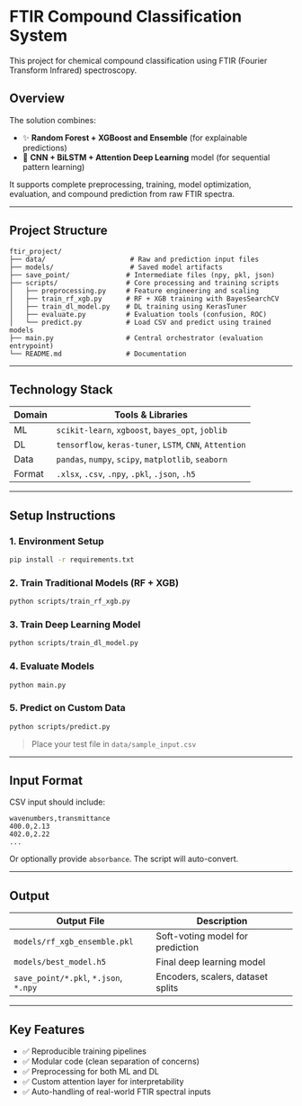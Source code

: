 # FTIR Compound Classification System

This project for chemical compound classification using FTIR (Fourier Transform Infrared) spectroscopy. 

## Overview

The solution combines:

* ✨ **Random Forest + XGBoost and Ensemble** (for explainable predictions)
* 🧐 **CNN + BiLSTM + Attention Deep Learning** model (for sequential pattern learning)

It supports complete preprocessing, training, model optimization, evaluation, and compound prediction from raw FTIR spectra.

---

## Project Structure

```
ftir_project/
├── data/                     # Raw and prediction input files
├── models/                   # Saved model artifacts
├── save_point/              # Intermediate files (npy, pkl, json)
├── scripts/                 # Core processing and training scripts
│   ├── preprocessing.py     # Feature engineering and scaling
│   ├── train_rf_xgb.py      # RF + XGB training with BayesSearchCV
│   ├── train_dl_model.py    # DL training using KerasTuner
│   ├── evaluate.py          # Evaluation tools (confusion, ROC)
│   └── predict.py           # Load CSV and predict using trained models
├── main.py                  # Central orchestrator (evaluation entrypoint)
└── README.md                # Documentation
```

---

## Technology Stack

| Domain | Tools & Libraries                                       |
| ------ | ------------------------------------------------------- |
| ML     | `scikit-learn`, `xgboost`, `bayes_opt`, `joblib`        |
| DL     | `tensorflow`, `keras-tuner`, `LSTM`, `CNN`, `Attention` |
| Data   | `pandas`, `numpy`, `scipy`, `matplotlib`, `seaborn`     |
| Format | `.xlsx`, `.csv`, `.npy`, `.pkl`, `.json`, `.h5`         |

---

## Setup Instructions

### 1. Environment Setup

```bash
pip install -r requirements.txt
```

### 2. Train Traditional Models (RF + XGB)

```bash
python scripts/train_rf_xgb.py
```

### 3. Train Deep Learning Model

```bash
python scripts/train_dl_model.py
```

### 4. Evaluate Models

```bash
python main.py
```

### 5. Predict on Custom Data

```bash
python scripts/predict.py
```

> Place your test file in `data/sample_input.csv`

---

## Input Format

CSV input should include:

```
wavenumbers,transmittance
400.0,2.13
402.0,2.22
...
```

Or optionally provide `absorbance`. The script will auto-convert.

---

## Output

| Output File                           | Description                       |
| ------------------------------------- | --------------------------------- |
| `models/rf_xgb_ensemble.pkl`          | Soft-voting model for prediction  |
| `models/best_model.h5`                | Final deep learning model         |
| `save_point/*.pkl`, `*.json`, `*.npy` | Encoders, scalers, dataset splits |

---

## Key Features

* ✅ Reproducible training pipelines
* ✅ Modular code (clean separation of concerns)
* ✅ Preprocessing for both ML and DL
* ✅ Custom attention layer for interpretability
* ✅ Auto-handling of real-world FTIR spectral inputs

